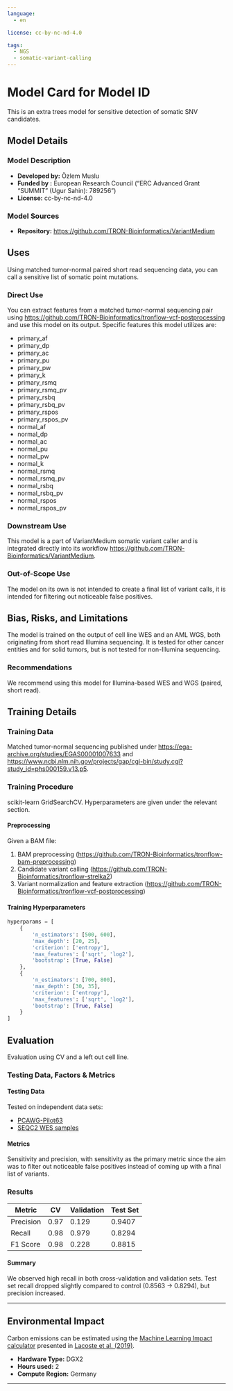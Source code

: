 ```yaml
---
language:
  - en

license: cc-by-nc-nd-4.0

tags:
  - NGS
  - somatic-variant-calling
---
```


# Model Card for Model ID

This is an extra trees model for sensitive detection of somatic SNV candidates.

## Model Details

### Model Description

- **Developed by:** Özlem Muslu
- **Funded by :** European Research Council (“ERC Advanced Grant “SUMMIT” (Ugur Sahin): 789256”)
- **License:** cc-by-nc-nd-4.0

### Model Sources

- **Repository:** https://github.com/TRON-Bioinformatics/VariantMedium

## Uses

Using matched tumor-normal paired short read sequencing data, you can call a sensitive list of somatic point mutations.

### Direct Use

You can extract features from a matched tumor-normal sequencing pair using https://github.com/TRON-Bioinformatics/tronflow-vcf-postprocessing and use this model on its output. Specific features this model utilizes are:
- primary_af
- primary_dp
- primary_ac
- primary_pu
- primary_pw
- primary_k
- primary_rsmq
- primary_rsmq_pv
- primary_rsbq
- primary_rsbq_pv
- primary_rspos
- primary_rspos_pv
- normal_af
- normal_dp
- normal_ac
- normal_pu
- normal_pw
- normal_k
- normal_rsmq
- normal_rsmq_pv
- normal_rsbq
- normal_rsbq_pv
- normal_rspos
- normal_rspos_pv

### Downstream Use

This model is a part of VariantMedium somatic variant caller and is integrated directly into its workflow https://github.com/TRON-Bioinformatics/VariantMedium.

### Out-of-Scope Use

The model on its own is not intended to create a final list of variant calls, it is intended for filtering out noticeable false positives.

## Bias, Risks, and Limitations

The model is trained on the output of cell line WES and an AML WGS, both originating from short read Illumina sequencing. It is tested for other cancer entities and for solid tumors, but is not tested for non-Illumina sequencing.

### Recommendations

We recommend using this model for Illumina-based WES and WGS (paired, short read).

## Training Details

### Training Data

Matched tumor-normal sequencing published under https://ega-archive.org/studies/EGAS00001007633 and https://www.ncbi.nlm.nih.gov/projects/gap/cgi-bin/study.cgi?study_id=phs000159.v13.p5.

### Training Procedure

scikit-learn GridSearchCV. Hyperparameters are given under the relevant section.

#### Preprocessing

Given a BAM file:
1. BAM preprocessing (https://github.com/TRON-Bioinformatics/tronflow-bam-preprocessing)
2. Candidate variant calling (https://github.com/TRON-Bioinformatics/tronflow-strelka2)
3. Variant normalization and feature extraction (https://github.com/TRON-Bioinformatics/tronflow-vcf-postprocessing)

#### Training Hyperparameters

```python
hyperparams = [
    {
        'n_estimators': [500, 600],
        'max_depth': [20, 25],
        'criterion': ['entropy'],
        'max_features': ['sqrt', 'log2'],
        'bootstrap': [True, False]
    },
    {
        'n_estimators': [700, 800],
        'max_depth': [30, 35],
        'criterion': ['entropy'],
        'max_features': ['sqrt', 'log2'],
        'bootstrap': [True, False]
    }
]

```

## Evaluation

Evaluation using CV and a left out cell line.
### Testing Data, Factors & Metrics

#### Testing Data

Tested on independent data sets:
- [PCAWG-Pilot63](https://www.ncbi.nlm.nih.gov/projects/gap/cgi-bin/study.cgi?study_id=phs000178.v11.p8)
- [SEQC2 WES samples](ftp://ftp-trace.ncbi.nlm.nih.gov/ReferenceSamples/seqc/Somatic_Mutation_WG/)

#### Metrics

Sensitivity and precision, with sensitivity as the primary metric since the aim was to filter out noticeable false positives instead of coming up with a final list of variants.

### Results

| Metric      | CV    | Validation | Test Set |
|-------------|-------|------------|----------|
| Precision   | 0.97  | 0.129      | 0.9407   |
| Recall      | 0.98  | 0.979      | 0.8294   |
| F1 Score    | 0.98  | 0.228      | 0.8815   |

#### Summary

We observed high recall in both cross-validation and validation sets. Test set recall dropped slightly compared to control (0.8563 -> 0.8294), but precision increased.

---

## Environmental Impact

Carbon emissions can be estimated using the [Machine Learning Impact calculator](https://mlco2.github.io/impact#compute) presented in [Lacoste et al. (2019)](https://arxiv.org/abs/1910.09700).

- **Hardware Type:** DGX2  
- **Hours used:** 2  
- **Compute Region:** Germany  

---

